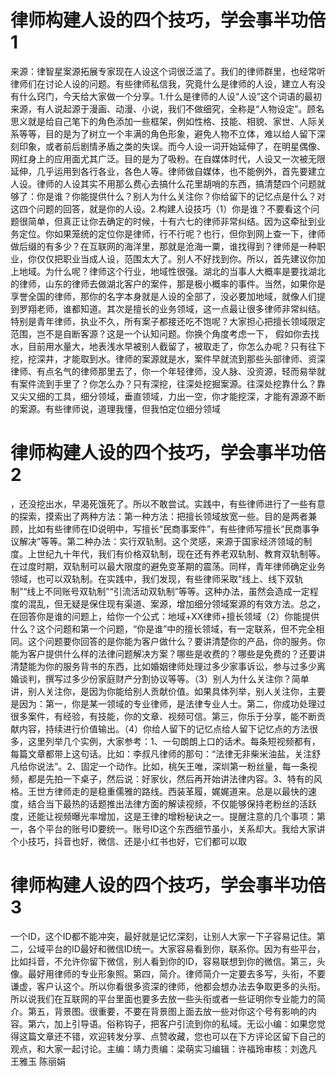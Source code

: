 # 律师构建人设的四个技巧，学会事半功倍1

来源：律智星案源拓展专家现在人设这个词很泛滥了。我们的律师群里，也经常听律师们在讨论人设的问题。有些律师私信我，究竟什么是律师的人设，建立人有没有什么窍门，今天给大家做一个分享。1.什么是律师的人设“人设”这个词语的最初来源，有人说起源于漫画、动漫、小说，我们不做细究，全称是“人物设定”。顾名思义就是给自己笔下的角色添加一些框架，例如性格、技能、相貌、家世、人际关系等等，目的是为了树立一个丰满的角色形象，避免人物不立体，难以给人留下深刻印象，或者前后剧情矛盾之类的失误。而今人设一词开始延伸了，在明星偶像、网红身上的应用面尤其广泛。目的是为了吸粉。在自媒体时代，人设又一次被无限延伸，几乎运用到各行各业，各色人等。律师做自媒体，也不能例外，首先要建立人设。律师的人设其实不用那么费心去搞什么花里胡哨的东西，搞清楚四个问题就够了：你是谁？你能提供什么？别人为什么关注你？你给留下的记忆点是什么？对这四个问题的回答，就是你的人设。2.构建人设技巧（1）你是谁？不要看这个问题很简单，但真正让你去确定的时候，十有六七的律师非常纠结。因为这牵扯到业务定位。你如果笼统的定位你是律师，行不行呢？也行，但你到网上查一下，律师做后缀的有多少？在互联网的海洋里，那就是沧海一粟，谁找得到？律师是一种职业，你仅仅把职业当成人设，范围太大了。别人不好找到你。所以，首先建议你加上地域。为什么呢？律师这个行业，地域性很强。湖北的当事人大概率是要找湖北的律师，山东的律师去做湖北客户的案件，那是极小概率的事件。当然，如果你是享誉全国的律师，那你的名字本身就是人设的全部了，没必要加地域，就像人们提到罗翔老师，谁都知道。其次是擅长的业务领域，这一点最让很多律师非常纠结。特别是青年律师，执业不久，所有案子都接还吃不饱呢？大家担心把擅长领域限定范围，岂不是自断客源？这是一个认知问题。你换个角度考虑一下， 假如你去找水，目前用水量大，地表浅水早被别人截留了，被取走了，你怎么办呢？只有往下挖，挖深井，才能取到水。律师的案源就是水，案件早就流到那些头部律师、资深律师、有点名气的律师那里去了，你一个年轻律师，没人脉、没资源，轻而易举就有案件流到手里了？你怎么办？只有深挖，往深处挖掘案源。往深处挖靠什么？靠又尖又细的工具，细分领域，垂直领域，力出一空，你才能挖深，才能有源源不断的案源。有些律师说，道理我懂，但我怕定位细分领域

# 律师构建人设的四个技巧，学会事半功倍2

，还没挖出水，早渴死饿死了。所以不敢尝试。实践中，有些律师进行了一些有意的探索，摸索出了两种方法：第一种方法：把擅长领域放宽一些。目的是两者兼顾，比如有些律师在ID说明中，写擅长“民商事案件”，有些律师写擅长“民商事争议解决”等等。第二种办法：实行双轨制。这个灵感，来源于国家经济领域的制度。上世纪九十年代，我们有价格双轨制，现在还有养老双轨制、教育双轨制等。在过度时期，双轨制可以最大限度的避免变革期的震荡。同样，青年律师确定业务领域，也可以双轨制。在实践中，我们发现，有些律师采取“线上、线下双轨制”“线上不同账号双轨制”“引流活动双轨制”等等。这种办法，虽然会造成一定程度的混乱，但无疑是保住现有渠道、案源，增加细分领域案源的有效方法。总之，在回答你是谁的问题上，给你一个公式：地域+XX律师+擅长领域（2）你能提供什么？这个问题和第一个问题，“你是谁”中的擅长领域，有一定联系，但不完全相同。这个问题要你回答的是你能为客户做什么？要讲清楚你的产品，你的服务。你能为客户提供什么样的法律问题解决方案？哪些是收费的？哪些是免费的？还要讲清楚能为你的服务背书的东西，比如婚姻律师处理过多少家事诉讼，参与过多少离婚谈判，撰写过多少份家庭财产分割协议等等。（3）别人为什么关注你？简单讲，别人关注你，是因为你能给别人贡献价值。如果具体列举，别人关注你，主要是因为：第一，你是某一领域的专业律师，是法律专业人士。第二，你成功处理过很多案件，有经验，有技能，你的文章、视频可信。第三，你乐于分享，能不断贡献内容，持续进行价值输出。（4）你给人留下的记忆点给人留下记忆点的方法很多，这里列举几个实例，大家参考：1、一句朗朗上口的话术。每条短视频都有，每篇文章都带上这句话。比如：李叔凡律师的那句：“法律无非柴米油盐，关注舒凡给你说法”。2、固定一个动作。比如，桃矢王唯，深圳第一粉丝量，每一条视频，都是先拍一下桌子，然后说：好家伙，然后再开始讲法律内容。3、特有的风格。王世方律师走的是稳重儒雅的路线。西装革履，娓娓道来。总是以最快的速度，结合当下最热的话题推出法律方面的解读视频，不仅能够保持老粉丝的活跃度，还能让视频曝光率增加，这是王律的增粉秘诀之一。提醒注意的几个事项：第一，各个平台的账号ID要统一。账号ID这个东西细节虽小，关系却大。我给大家讲个小技巧，抖音也好，微信、还是小红书也好，它们都可以取

# 律师构建人设的四个技巧，学会事半功倍3

一个ID，这个ID都不能冲突，最好就是记忆深刻，让别人大家一下子容易记住。第二，公域平台的ID最好和微信ID统一。大家容易看到你，联系你。因为有些平台，比如抖音，不允许你留下微信，别人看到你的ID，容易联想到你的微信。第三，头像。最好用律师的专业形象照。第四，简介。律师简介一定要去多写，头衔，不要谦虚，客户认这个。所以你看很多资深的律师，他都会想办法去争取更多的头衔。所以说我们在互联网的平台里面也要多去放一些头衔或者一些证明你专业能力的简介。第五，背景图。很重要，不要在背景图上面去放一些对你这个号有影响的内容。第六，加上引导语。俗称钩子，把客户引流到你的私域。无讼小编：如果您觉得这篇文章还不错，欢迎转发分享、点赞收藏，您也可以在下方评论区留下自己的观点，和大家一起讨论。主编：靖力责编：梁萌实习编辑：许福玲审核：刘逸凡 王雅玉 陈丽娟

